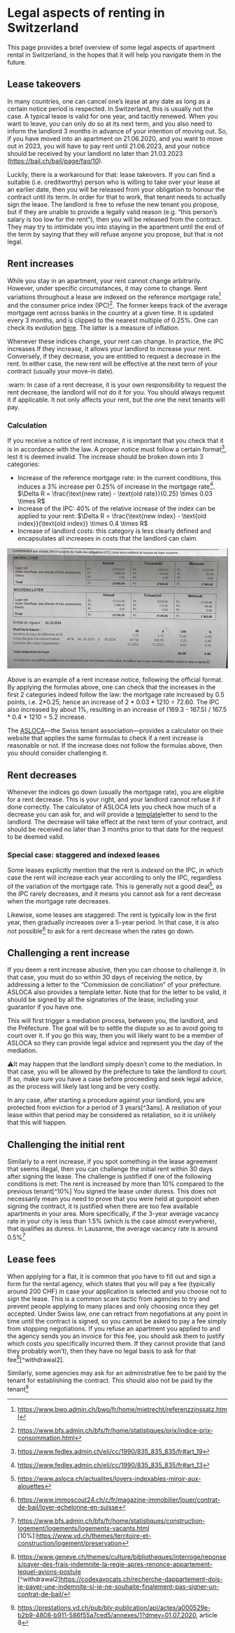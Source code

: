 Legal aspects of renting in Switzerland
=======================================

This page provides a brief overview of some legal aspects of apartment rental in Switzerland, in the hopes that it will help you navigate them in the future.

## Lease takeovers
In many countries, one can cancel one’s lease at any date as long as a certain notice period is respected. In Switzerland, this is usually not the case. A typical lease is valid for one year, and tacitly renewed. When you want to leave, you can only do so at its next term, and you also need to inform the landlord 3 months in advance of your intention of moving out. So, if you have moved into an apartment on 21.06.2020, and you want to move out in 2023, you will have to pay rent until 21.06.2023, and your notice should be received by your landlord no later than 21.03.2023 (https://bail.ch/bail/page/faq/10).

Luckily, there is a workaround for that: lease takeovers. If you can find a suitable (i.e. creditworthy) person who is willing to take over your lease at an earlier date, then you will be released from your obligation to honour the contract until its term. In order for that to work, that tenant needs to actually sign the lease. The landlord is free to refuse the new tenant you propose, but if they are unable to provide a legally valid reason (e.g. “this person’s salary is too low for the rent”), then you will be released from the contract. They may try to intimidate you into staying in the apartment until the end of the term by saying that they will refuse anyone you propose, but that is not legal.

## Rent increases
While you stay in an apartment, your rent cannot change arbitrarily. However, under specific circumstances, it may come to change. Rent variations throughout a lease are indexed on the reference mortgage rate[^mortgage] and the  consumer price index (IPC)[^IPC]. The former keeps track of the average mortgage rent across banks in the country at a given time. It is updated every 3 months, and is clipped to the nearest multiple of 0.25%. One can check its evolution [here](https://www.bwo.admin.ch/bwo/fr/home/mietrecht/referenzzinssatz/entwicklung-referenzzinssatz-und-durchschnittszinssatz.html). The latter is a measure of inflation.

Whenever these indices change, your rent can change. In practice, the IPC increases If they increase, it allows your landlord to increase your rent. Conversely, if they decrease, you are entitled to request a decrease in the rent. In either case, the new rent will be effective at the next term of your contract (usually your move-in date).

:warn: In case of a rent decrease, it is your own responsibility to request the rent decrease, the landlord will not do it for you. You should always request it if applicable. It not only affects your rent, but the one the next tenants will pay. 

### Calculation
If you receive a notice of rent increase, it is important that you check that it is in accordance with the law. A proper notice must follow a certain format[^increase_format], lest it is deemed invalid. The increase should be broken down into 3 categories:
- Increase of the reference mortgage rate: in the current conditions, this induces a 3% increase per 0.25% of increase in the mortgage rate[^mortgage_increase]. $\Delta R = \frac{\text{new rate} - \text{old rate}}{0.25} \times 0.03 \times R$
- Increase of the IPC: 40% of the relative increase of the index can be applied to your rent: $\Delta R = \frac{\text{new index} - \text{old index}}{\text{old index}} \times 0.4 \times R$
- Increase of landlord costs: this category is less clearly defined and encapsulates all increases in costs that the landlord can claim.

<p align="center">
  <img src=rent_increase.jpg/>
</p>

Above is an example of a rent increase notice, following the official format. By applying the formulas above, one can check that the increases in the first 2 categories indeed follow the law: the mortgage rate increased by 0.5 points, i.e. 2*0.25, hence an increase of  2 * 0.03 * 1210 = 72.60.
The IPC also increased by about 1%, resulting in an increase of (169.3 - 167.5) / 167.5 * 0.4 * 1210 = 5.2 increase.

The [ASLOCA](/www.asloca.ch)—the Swiss tenant association—provides a calculator on their website that applies the same formulas to check if a rent increase is reasonable or not. If the increase does not follow the formulas above, then you should consider challenging it.

## Rent decreases
Whenever the indices go down (usually the mortgage rate), you are eligible for a rent decrease. This is your right, and your landlord cannot refuse it if done correctly. The calculator of ASLOCA lets you check how much of a decrease you can ask for, and will provide a [template](https://vaud.asloca.ch/sites/vaud.asloca.ch/files/2025-02/01-lettre-bailleur.docxhttps://vaud.asloca.ch/sites/vaud.asloca.ch/files/2025-02/01-lettre-bailleur.docx)letter to send to the landlord. The decrease will take effect at the next term of your contract, and should be received no later than 3 months prior to that date for the request to be deemed valid.

### Special case: staggered and indexed leases
Some leases explicitly mention that the rent is *indexed* on the IPC, in which case the rent will increase each year according to only the IPC, regardless of the variation of the mortgage rate. This is generally not a good deal[^indexed], as the IPC rarely decreases, and it means you cannot ask for a rent decrease when the mortgage rate decreases.

Likewise, some leases are staggered: The rent is typically low in the first year, then gradually increases over a 5-year period. In that case, it is also not possible[^staggered] to ask for a rent decrease when the rates go down.

## Challenging a rent increase
If you deem a rent increase abusive, then you can choose to challenge it. In that case, you must do so within 30 days of receiving the notice, by addressing a letter to the “Commission de conciliation” of your préfecture. ASLOCA also provides a template letter. Note that for the letter to be valid, it should be signed by all the signatories of the lease, including your guarantor if you have one.

This will first trigger a mediation process, between you, the landlord, and the Préfecture. The goal will be to settle the dispute so as to avoid going to court over it.
If you go this way, then you will likely want to be a member of ASLOCA so they can provide legal advice and represent you the day of the mediation. 

⚠️It may happen that the landlord simply doesn’t come to the mediation. In that case, you will be allowed by the préfecture to take the landlord to court. If so, make sure you have a case before proceeding and seek legal advice, as the process will likely last long and be very costly.

In any case, after starting a procedure against your landlord, you are protected from eviction for a period of 3 years[^3ans]. A resiliation of your lease within that period may be considered as retaliation, so it is unlikely that this will happen.

## Challenging the initial rent
Similarly to a rent increase, if you spot something in the lease agreement that seems illegal, then you can challenge the initial rent within 30 days after signing the lease. The challenge is justified if one of the following conditions is met: 
The rent is increased by more than 10% compared to the previous tenant[^10%]
You signed the lease under duress. This does not necessarily mean you need to prove that you were held at gunpoint when signing the contract, it is justified when there are too few available apartments in your area. More specifically, if the 3-year average vacancy rate in your city is less than 1.5% (which is the case almost everywhere), that qualifies as duress. In Lausanne, the average vacancy rate is around 0.5%[^vacancy]

## Lease fees
When applying for a flat, it is common that you have to fill out and sign a form for the rental agency, which states that you will pay a fee (typically around 200 CHF) in case your application is selected and you choose not to sign the lease. This is a common scare tactic from agencies to try and prevent people applying to many places and only choosing once they get accepted. Under Swiss law, one can retract from negotiations at any point in time until the contract is signed, so you cannot be asked to pay a fee simply from stopping negotiations. If you refuse an apartment you applied to and the agency sends you an invoice for this fee, you should ask them to justify which costs *you* specifically incurred them. If they cannot provide that (and they probably won’t), then they have no legal basis to ask for that fee[^withdrawal1][^withdrawal2].

Similarly, some agencies may ask for an administrative fee to be paid by the tenant for establishing the contract. This should also not be paid by the tenant[^rulv]


[^mortgage]:https://www.bwo.admin.ch/bwo/fr/home/mietrecht/referenzzinssatz.html
[^IPC]:https://www.bfs.admin.ch/bfs/fr/home/statistiques/prix/indice-prix-consommation.html
[^mortgage_increase]:https://www.fedlex.admin.ch/eli/cc/1990/835_835_835/fr#art_13
[^IPC_increase]:https://hausinfo.ch/fr/droit/habitat-lois/droit-bail/augmentation-loyer.html
[^increase_format]:https://www.fedlex.admin.ch/eli/cc/1990/835_835_835/fr#art_19
[^indexed]:https://www.asloca.ch/actualites/loyers-indexables-miroir-aux-alouettes
[^staggered]:https://www.immoscout24.ch/c/fr/magazine-immobilier/louer/contrat-de-bail/loyer-echelonne-en-suisse
[^vacancy]:https://www.bfs.admin.ch/bfs/fr/home/statistiques/construction-logement/logements/logements-vacants.html
[10%]:https://www.vd.ch/themes/territoire-et-construction/logement/preservation
[^rulv]:https://prestations.vd.ch/pub/blv-publication/api/actes/a000529e-b2b9-4808-b911-586f55a7ced5/annexes/1?dmev=01.07.2020, article 8
[^withdrawal1]:https://www.geneve.ch/themes/culture/bibliotheques/interroge/reponses/payer-des-frais-indemnite-la-regie-apres-renonce-appartement-lequel-avions-postule
[^withdrawal2]https://codexavocats.ch/recherche-dappartement-dois-je-payer-une-indemnite-si-je-ne-souhaite-finalement-pas-signer-un-contrat-de-bail/
